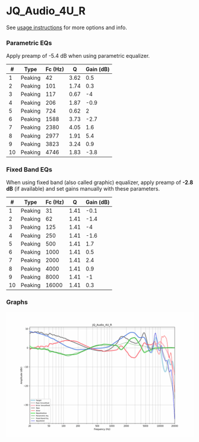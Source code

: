 # JQ_Audio_4U_R
See [usage instructions](https://github.com/jaakkopasanen/AutoEq#usage) for more options and info.

### Parametric EQs
Apply preamp of -5.4 dB when using parametric equalizer.

|   # | Type    |   Fc (Hz) |    Q |   Gain (dB) |
|-----|---------|-----------|------|-------------|
|   1 | Peaking |        42 | 3.62 |         0.5 |
|   2 | Peaking |       101 | 1.74 |         0.3 |
|   3 | Peaking |       117 | 0.67 |        -4   |
|   4 | Peaking |       206 | 1.87 |        -0.9 |
|   5 | Peaking |       724 | 0.62 |         2   |
|   6 | Peaking |      1588 | 3.73 |        -2.7 |
|   7 | Peaking |      2380 | 4.05 |         1.6 |
|   8 | Peaking |      2977 | 1.91 |         5.4 |
|   9 | Peaking |      3823 | 3.24 |         0.9 |
|  10 | Peaking |      4746 | 1.83 |        -3.8 |

### Fixed Band EQs
When using fixed band (also called graphic) equalizer, apply preamp of **-2.8 dB** (if available) and set gains manually with these parameters.

|   # | Type    |   Fc (Hz) |    Q |   Gain (dB) |
|-----|---------|-----------|------|-------------|
|   1 | Peaking |        31 | 1.41 |        -0.1 |
|   2 | Peaking |        62 | 1.41 |        -1.4 |
|   3 | Peaking |       125 | 1.41 |        -4   |
|   4 | Peaking |       250 | 1.41 |        -1.6 |
|   5 | Peaking |       500 | 1.41 |         1.7 |
|   6 | Peaking |      1000 | 1.41 |         0.5 |
|   7 | Peaking |      2000 | 1.41 |         2.4 |
|   8 | Peaking |      4000 | 1.41 |         0.9 |
|   9 | Peaking |      8000 | 1.41 |        -1   |
|  10 | Peaking |     16000 | 1.41 |         0.3 |

### Graphs
![](./JQ_Audio_4U_R.png)
